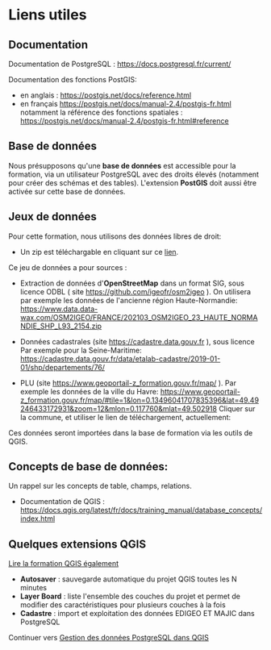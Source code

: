 # Liens utiles

## Documentation

Documentation de PostgreSQL : https://docs.postgresql.fr/current/

Documentation des fonctions PostGIS:

* en anglais : https://postgis.net/docs/reference.html
* en français https://postgis.net/docs/manual-2.4/postgis-fr.html notamment la référence des fonctions spatiales : https://postgis.net/docs/manual-2.4/postgis-fr.html#reference

## Base de données

Nous présupposons qu'une **base de données** est accessible pour la formation, via un utilisateur PostgreSQL avec des droits élevés (notamment pour créer des schémas et des tables). L'extension **PostGIS** doit aussi être activée sur cette base de données.

## Jeux de données

Pour cette formation, nous utilisons des données libres de droit:

* Un zip est téléchargable en cliquant sur ce [lien](https://drive.google.com/file/d/1a2JgGRleE4OTMGAUFPkgkMJAaoOLBArL/view?usp=sharing).

Ce jeu de données a pour sources :

* Extraction de données d'**OpenStreetMap** dans un format SIG, sous licence ODBL ( site https://github.com/igeofr/osm2igeo ). On utilisera par exemple les données de l'ancienne région Haute-Normandie:
https://www.data.data-wax.com/OSM2IGEO/FRANCE/202103_OSM2IGEO_23_HAUTE_NORMANDIE_SHP_L93_2154.zip

* Données cadastrales (site https://cadastre.data.gouv.fr ), sous licence  Par exemple pour la Seine-Maritime:
https://cadastre.data.gouv.fr/data/etalab-cadastre/2019-01-01/shp/departements/76/

* PLU (site https://www.geoportail-z_formation.gouv.fr/map/ ). Par exemple les données de la ville du Havre:
https://www.geoportail-z_formation.gouv.fr/map/#tile=1&lon=0.13496041707835396&lat=49.49246433172931&zoom=12&mlon=0.117760&mlat=49.502918
Cliquer sur la commune, et utiliser le lien de téléchargement, actuellement:

Ces données seront importées dans la base de formation via les outils de QGIS.

## Concepts de base de données:

Un rappel sur les concepts de table, champs, relations.

* Documentation de QGIS : https://docs.qgis.org/latest/fr/docs/training_manual/database_concepts/index.html


## Quelques extensions QGIS

[Lire la formation QGIS également](https://3liz.github.io/formation-qgis/extensions.html)

* **Autosaver** : sauvegarde automatique du projet QGIS toutes les N minutes
* **Layer Board** : liste l'ensemble des couches du projet et permet de modifier des caractéristiques pour plusieurs couches à la fois
* **Cadastre** : import et exploitation des données EDIGEO ET MAJIC dans PostgreSQL

Continuer vers [Gestion des données PostgreSQL dans QGIS](./postgresql_in_qgis.md)
